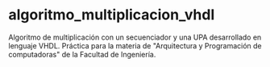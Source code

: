# algoritmo_multiplicacion_vhdl
Algoritmo de multiplicación con un secuenciador y una UPA desarrollado en lenguaje VHDL. Práctica para la materia de "Arquitectura y Programación de computadoras" de la Facultad de Ingeniería.
